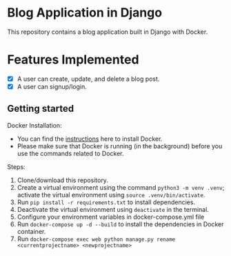 # Blog Application in Django 
This repository contains a blog application built in Django with Docker. 

# Features Implemented 
- [x] A user can create, update, and delete a blog post.
- [x] A user can signup/login.

## Getting started 

Docker Installation: 
- You can find the [instructions](https://docs.docker.com/compose/install/) here to install Docker. 
- Please make sure that Docker is running (in the background) before you use the commands related to Docker. 

Steps: 
1. Clone/download this repository. 
2. Create a virtual environment using the command `python3 -m venv .venv`; activate the virtual environment using `source .venv/bin/activate`.
3. Run `pip install -r requirements.txt` to install dependencies. 
4. Deactivate the virtual environment using `deactivate` in the terminal. 
5. Configure your environment variables in docker-compose.yml file 
6. Run `docker-compose up -d --build` to install the dependencies in Docker container. 
7. Run `docker-compose exec web python manage.py rename <currentprojectname> <newprojectname>`



